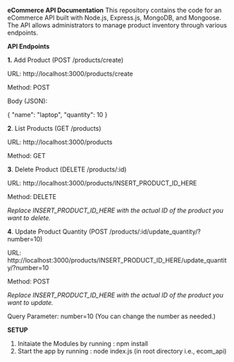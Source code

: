 **eCommerce API Documentation**
This repository contains the code for an eCommerce API built with Node.js, Express.js, MongoDB, and Mongoose. The API allows administrators to manage product inventory through various endpoints.

**API Endpoints**

**1.** Add Product (POST /products/create)

URL: http://localhost:3000/products/create

Method: POST

Body (JSON):

{
  "name": "laptop",
  "quantity": 10
}


**2**. List Products (GET /products)

URL: http://localhost:3000/products

Method: GET


**3**. Delete Product (DELETE /products/:id)

URL: http://localhost:3000/products/INSERT_PRODUCT_ID_HERE

Method: DELETE

_Replace INSERT_PRODUCT_ID_HERE with the actual ID of the product you want to delete._


**4**. Update Product Quantity (POST /products/:id/update_quantity/?number=10)

URL: http://localhost:3000/products/INSERT_PRODUCT_ID_HERE/update_quantity/?number=10

Method: POST

_Replace INSERT_PRODUCT_ID_HERE with the actual ID of the product you want to update._

Query Parameter: number=10 (You can change the number as needed.)




**SETUP**

1. Initaiate the Modules by running : npm install
2. Start the app by running : node index.js (in root directory i.e., ecom_api)
